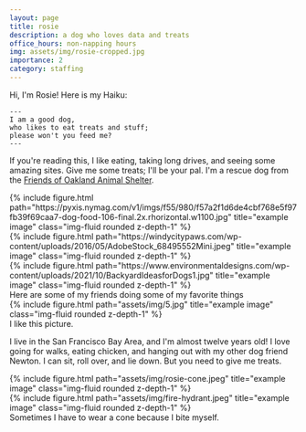 ```yaml
---
layout: page
title: rosie
description: a dog who loves data and treats
office_hours: non-napping hours
img: assets/img/rosie-cropped.jpg
importance: 2
category: staffing
---
```


<!--
<head>
  <meta http-equiv="refresh" content=".5; url='https://photos.app.goo.gl/fz3Bth5PLH48di8N6'" />
</head>
-->


Hi, I'm Rosie! Here is my Haiku:

    ---
    I am a good dog,
    who likes to eat treats and stuff;
    please won't you feed me?
    ---

If you're reading this, I like eating, taking long drives, and seeing some amazing sites. Give me some treats; I'll be your pal. I'm a rescue dog from the [Friends of Oakland Animal Shelter](https://friendsofoas.org/).

<div class="row">
    <div class="col-sm mt-3 mt-md-0">
        {% include figure.html path="https://pyxis.nymag.com/v1/imgs/f55/980/f57a2f1d6de4cbf768e5f97fb39f69caa7-dog-food-106-final.2x.rhorizontal.w1100.jpg" title="example image" class="img-fluid rounded z-depth-1" %}
    </div>
    <div class="col-sm mt-3 mt-md-0">
        {% include figure.html path="https://windycitypaws.com/wp-content/uploads/2016/05/AdobeStock_68495552Mini.jpeg" title="example image" class="img-fluid rounded z-depth-1" %}
    </div>
    <div class="col-sm mt-3 mt-md-0">
        {% include figure.html path="https://www.environmentaldesigns.com/wp-content/uploads/2021/10/BackyardIdeasforDogs1.jpg" title="example image" class="img-fluid rounded z-depth-1" %}
    </div>
</div>
<div class="caption">
Here are some of my friends doing some of my favorite things
</div>
<div class="row">
    <div class="col-sm mt-3 mt-md-0">
        {% include figure.html path="assets/img/5.jpg" title="example image" class="img-fluid rounded z-depth-1" %}
    </div>
</div>
<div class="caption">
    I like this picture.
</div>

I live in the San Francisco Bay Area, and I'm almost twelve years old! I love going for walks, eating chicken, and hanging out with my other dog friend Newton. I can sit, roll over, and lie down. But you need to give me treats.

<div class="row justify-content-sm-center">
    <div class="col-sm-8 mt-3 mt-md-0">
        {% include figure.html path="assets/img/rosie-cone.jpeg" title="example image" class="img-fluid rounded z-depth-1" %}
    </div>
    <div class="col-sm-4 mt-3 mt-md-0">
        {% include figure.html path="assets/img/fire-hydrant.jpeg" title="example image" class="img-fluid rounded z-depth-1" %}
    </div>
</div>
<div class="caption">
    Sometimes I have to wear a cone because I bite myself. <!-- These photos are artistically styled 2/3 + 1/3; they make wearing the cone less shameful.-->
</div>

<!--
The code is simple.
Just wrap your images with `<div class="col-sm">` and place them inside `<div class="row">` (read more about the <a href="https://getbootstrap.com/docs/4.4/layout/grid/">Bootstrap Grid</a> system).
To make images responsive, add `img-fluid` class to each; for rounded corners and shadows use `rounded` and `z-depth-1` classes.
Here's the code for the last row of images above:

{% raw %}
```html
<div class="row justify-content-sm-center">
    <div class="col-sm-8 mt-3 mt-md-0">
        {% include figure.html path="assets/img/6.jpg" title="example image" class="img-fluid rounded z-depth-1" %}
    </div>
    <div class="col-sm-4 mt-3 mt-md-0">
        {% include figure.html path="assets/img/11.jpg" title="example image" class="img-fluid rounded z-depth-1" %}
    </div>
</div>
```
{% endraw %}
-->
